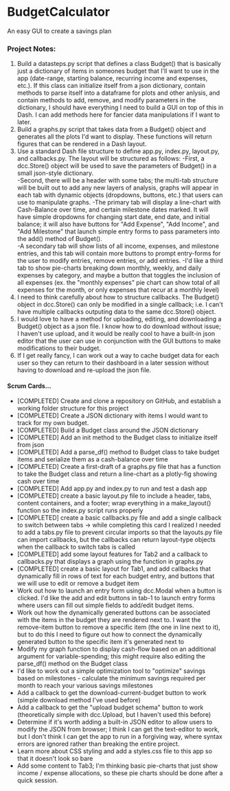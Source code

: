 # BudgetCalculator
An easy GUI to create a savings plan

### Project Notes:
1. Build a datasteps.py script that defines a class Budget() that is basically just a dictionary of items in someones budget that I'll want to use in the app (date-range, starting balance, recurring income and expenses, etc.).  If this class can initialize itself from a json dictionary, contain methods to parse itself into a dataframe for plots and other anlysis, and contain methods to add, remove, and modify parameters in the dictionary, I should have everything I need to build a GUI on top of this in Dash. I can add methods here for fancier data manipulations if I want to later.
2. Build a graphs.py script that takes data from a Budget() object and generates all the plots I'd want to display.  These functions will return figures that can be rendered in a Dash layout.
3. Use a standard Dash file structure to define app.py, index.py, layout.py, and callbacks.py.  The layout will be structured as follows: 
    -First, a dcc.Store() object will be used to save the parameters of Budget() in a small json-style dictionary.  
    -Second, there will be a header with some tabs; the multi-tab structure will be built out to add any new layers of analysis, graphs will appear in each tab with dynamic objects (dropdowns, buttons, etc.) that users can use to manipulate graphs. 
        -The primary tab will display a line-chart with Cash-Balance over time, and certain milestone dates marked.  It will have simple dropdowns for changing start date, end date, and initial balance; it will also have buttons for "Add Expense", "Add Income", and "Add Milestone" that launch simple entry forms to pass parameters into the add() method of Budget().   
        -A secondary tab will show lists of all income, expenses, and milestone entries, and this tab will contain more buttons to prompt entry-forms for the user to modify entries, remove entries, or add entries.
        -I'd like a third tab to show pie-charts breaking down monthly, weekly, and daily expenses by category, and maybe a button that toggles the inclusion of all expenses (ex. the "monthly expenses" pie chart can show total of all expenses for the month, or only expenses that recur at a monthly level)
4. I need to think carefully about how to structure callbacks. The Budget() object in dcc.Store() can only be modified in a single callback; i.e. I can't have multiple callbacks outputing data to the same dcc.Store() object.
5. I would love to have a method for uploading, editing, and downloading a Budget() object as a json file.  I know how to do download without issue; I haven't use upload, and it would be really cool to have a built-in json editor that the user can use in conjunction with the GUI buttons to make modifications to their budget.
6. If I get really fancy, I can work out a way to cache budget data for each user so they can return to their dashboard in a later session without having to download and re-upload the json file.


#### Scrum Cards...
- [COMPLETED] Create and clone a repository on GitHub, and establish a working folder structure for this project
- [COMPLETED] Create a JSON dictionary with items I would want to track for my own budget.
- [COMPLETED] Build a Budget class around the JSON dictionary
- [COMPLETED] Add an init method to the Budget class to initialize itself from json
- [COMPLETED] Add a parse_df() method to Budget class to take budget items and serialize them as a cash-balance over time
- [COMPLETED] Create a first-draft of a graphs.py file that has a function to take the Budget class and return a line-chart as a plotly-fig showing cash over time
- [COMPLETED] Add app.py and index.py to run and test a dash app
- [COMPLETED] create a basic layout.py file to include a header, tabs, content containers, and a footer; wrap everything in a make_layout() function so the index.py script runs properly
- [COMPLETED] create a basic callbacks.py file and add a single callback to switch between tabs -> while completing this card I realized I needed to add a tabs.py file to prevent circular imports so that the layouts.py file can import callbacks, but the callbacks can return layout-type objects when the callback to switch tabs is called
- [COMPLETED] add some layout features for Tab2 and a callback to callbacks.py that displays a graph using the function in graphs.py
- [COMPLETED] create a basic layout for Tab1, and add callbacks that dynamically fill in rows of text for each budget entry, and buttons that we will use to edit or remove a budget item
- Work out how to launch an entry form using dcc.Modal when a button is clicked. I'd like the add and edit buttons in tab-1 to launch entry forms where users can fill out simple fields to add/edit budget items.
- Work out how the dynamically generated buttons can be associated with the items in the budget they are rendered next to.  I want the remove-item button to remove a specific item (the one in line next to it), but to do this I need to figure out how to connect the dynamically generated button to the specific item it's generated next to
- Modify my graph function to display cash-flow based on an additional argument for variable-spending; this might require also editing the parse_df() method on the Budget class
- I'd like to work out a simple optimization tool to "optimize" savings based on milestones - calculate the minimum savings required per month to reach your various savings milestones
- Add a callback to get the download-current-budget button to work (simple download method I've used before)
- Add a callback to get the "upload budget schema" button to work (theoretically simple with dcc.Upload, but I haven't used this before)
- Determine if it's worth adding a built-in JSON editor to allow users to modify the JSON from browser; I think I can get the text-editor to work, but I don't think I can get the app to run in a forgiving way, where syntax errors are ignored rather than breaking the entire project.
- Learn more about CSS styling and add a styles.css file to this app so that it doesn't look so bare
- Add some content to Tab3; I'm thinking basic pie-charts that just show income / expense allocations, so these pie charts should be done after a quick session.
